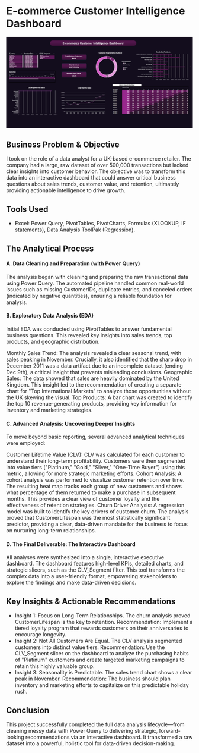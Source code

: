 # E-commerce Customer Intelligence Dashboard
![](./Screenshot%202025-08-26%20075131.png)

## Business Problem & Objective
I took on the role of a data analyst for a UK-based e-commerce retailer. The company had a large, raw dataset of over 500,000 transactions but lacked clear insights into customer behavior. The objective was to transform this data into an interactive dashboard that could answer critical business questions about sales trends, customer value, and retention, ultimately providing actionable intelligence to drive growth.

## Tools Used
- Excel: Power Query, PivotTables, PivotCharts, Formulas (XLOOKUP, IF statements), Data Analysis ToolPak (Regression).

## The Analytical Process
#### A. Data Cleaning and Preparation (with Power Query)
The analysis began with cleaning and preparing the raw transactional data using Power Query. The automated pipeline handled common real-world issues such as missing CustomerIDs, duplicate entries, and canceled orders (indicated by negative quantities), ensuring a reliable foundation for analysis.

#### B. Exploratory Data Analysis (EDA)
Initial EDA was conducted using PivotTables to answer fundamental business questions. This revealed key insights into sales trends, top products, and geographic distribution.

Monthly Sales Trend: The analysis revealed a clear seasonal trend, with sales peaking in November. Crucially, it also identified that the sharp drop in December 2011 was a data artifact due to an incomplete dataset (ending Dec 9th), a critical insight that prevents misleading conclusions.
Geographic Sales: The data showed that sales are heavily dominated by the United Kingdom. This insight led to the recommendation of creating a separate chart for "Top International Markets" to analyze those opportunities without the UK skewing the visual.
Top Products: A bar chart was created to identify the top 10 revenue-generating products, providing key information for inventory and marketing strategies.

#### C. Advanced Analysis: Uncovering Deeper Insights
To move beyond basic reporting, several advanced analytical techniques were employed:

Customer Lifetime Value (CLV): CLV was calculated for each customer to understand their long-term profitability. Customers were then segmented into value tiers ("Platinum," "Gold," "Silver," "One-Time Buyer") using this metric, allowing for more strategic marketing efforts.
Cohort Analysis: A cohort analysis was performed to visualize customer retention over time. The resulting heat map tracks each group of new customers and shows what percentage of them returned to make a purchase in subsequent months. This provides a clear view of customer loyalty and the effectiveness of retention strategies.
Churn Driver Analysis: A regression model was built to identify the key drivers of customer churn. The analysis proved that CustomerLifespan was the most statistically significant predictor, providing a clear, data-driven mandate for the business to focus on nurturing long-term relationships.

#### D. The Final Deliverable: The Interactive Dashboard
All analyses were synthesized into a single, interactive executive dashboard. The dashboard features high-level KPIs, detailed charts, and strategic slicers, such as the CLV_Segment filter. This tool transforms the complex data into a user-friendly format, empowering stakeholders to explore the findings and make data-driven decisions.

## Key Insights & Actionable Recommendations
- Insight 1: Focus on Long-Term Relationships. The churn analysis proved CustomerLifespan is the key to retention. Recommendation: Implement a tiered loyalty program that rewards customers on their anniversaries to encourage longevity.
- Insight 2: Not All Customers Are Equal. The CLV analysis segmented customers into distinct value tiers. Recommendation: Use the CLV_Segment slicer on the dashboard to analyze the purchasing habits of "Platinum" customers and create targeted marketing campaigns to retain this highly valuable group.
- Insight 3: Seasonality is Predictable. The sales trend chart shows a clear peak in November. Recommendation: The business should plan inventory and marketing efforts to capitalize on this predictable holiday rush.

## Conclusion
This project successfully completed the full data analysis lifecycle—from cleaning messy data with Power Query to delivering strategic, forward-looking recommendations via an interactive dashboard. It transformed a raw dataset into a powerful, holistic tool for data-driven decision-making.
